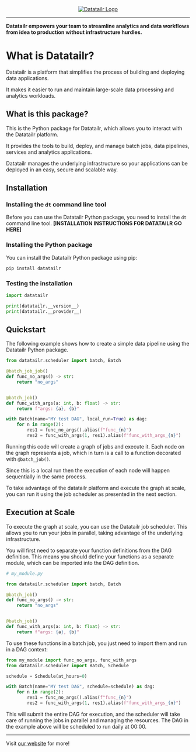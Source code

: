 <div style="text-align: center;">
  <a href="https://www.datatailr.com/" target="_blank">
    <img src="https://s3.eu-west-1.amazonaws.com/datatailr.com/assets/datatailr-logo.svg" alt="Datatailr Logo" />
  </a>
</div>

---

**Datatailr empowers your team to streamline analytics and data workflows
from idea to production without infrastructure hurdles.**

# What is Datatailr?

Datatailr is a platform that simplifies the process of building and deploying data applications.

It makes it easier to run and maintain large-scale data processing and analytics workloads.

## What is this package?
This is the Python package for Datatailr, which allows you to interact with the Datatailr platform.

It provides the tools to build, deploy, and manage batch jobs, data pipelines, services and analytics applications.

Datatailr manages the underlying infrastructure so your applications can be deployed in an easy, secure and scalable way.

## Installation

### Installing the `dt` command line tool
Before you can use the Datatailr Python package, you need to install the `dt` command line tool.
**[INSTALLATION INSTRUCTIONS FOR DATATAILR GO HERE]**

### Installing the Python package
You can install the Datatailr Python package using pip:
```bash
pip install datatailr
```

### Testing the installation
```python
import datatailr

print(datatailr.__version__)
print(datatailr.__provider__)
```


## Quickstart
The following example shows how to create a simple data pipeline using the Datatailr Python package.

```python
from datatailr.scheduler import batch, Batch

@batch_job_job()
def func_no_args() -> str:
    return "no_args"


@batch_job()
def func_with_args(a: int, b: float) -> str:
    return f"args: {a}, {b}"

with Batch(name="MY test DAG", local_run=True) as dag:
    for n in range(2):
        res1 = func_no_args().alias(f"func_{n}")
        res2 = func_with_args(1, res1).alias(f"func_with_args_{n}")
```

Running this code will create a graph of jobs and execute it.
Each node on the graph represents a job, which in turn is a call to a function decorated with `@batch_job()`.

Since this is a local run then the execution of each node will happen sequentially in the same process.

To take advantage of the datatailr platform and execute the graph at scale, you can run it using the job scheduler as presented in the next section.

## Execution at Scale
To execute the graph at scale, you can use the Datatailr job scheduler. This allows you to run your jobs in parallel, taking advantage of the underlying infrastructure.

You will first need to separate your function definitions from the DAG definition. This means you should define your functions as a separate module, which can be imported into the DAG definition.


```python
# my_module.py

from datatailr.scheduler import batch, Batch

@batch_job()
def func_no_args() -> str:
    return "no_args"


@batch_job()
def func_with_args(a: int, b: float) -> str:
    return f"args: {a}, {b}"
```

To use these functions in a batch job, you just need to import them and run in a DAG context:

```python
from my_module import func_no_args, func_with_args
from datatailr.scheduler import Batch, Schedule

schedule = Schedule(at_hours=0)

with Batch(name="MY test DAG", schedule=schedule) as dag:
    for n in range(2):
        res1 = func_no_args().alias(f"func_{n}")
        res2 = func_with_args(1, res1).alias(f"func_with_args_{n}")
```

This will submit the entire DAG for execution, and the scheduler will take care of running the jobs in parallel and managing the resources.
The DAG in the example above will be scheduled to run daily at 00:00.

___
Visit [our website](https://www.datatailr.com/) for more!
